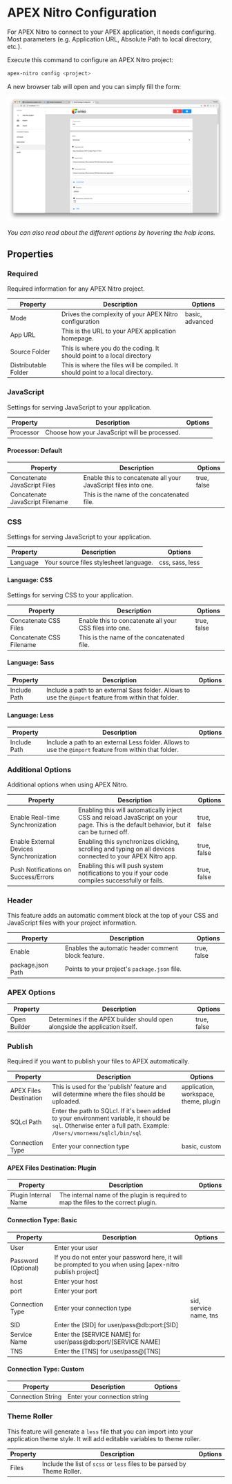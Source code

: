 # APEX Nitro Configuration

For APEX Nitro to connect to your APEX application, it needs configuring. Most  parameters (e.g. Application URL, Absolute Path to local directory, etc.).

Execute this command to configure an APEX Nitro project:

```bash
apex-nitro config <project>
```

A new browser tab will open and you can simply fill the form:

![APEX Nitro Configuration](/docs/img/command-config.png)

*You can also read about the different options by hovering the help icons.*

## Properties

### Required

Required information for any APEX Nitro project.

Property | Description | Options
--|--|--
Mode | Drives the complexity of your APEX Nitro configuration | basic, advanced
App URL | This is the URL to your APEX application homepage. |
Source Folder | This is where you do the coding. It should point to a local directory |
Distributable Folder | This is where the files will be compiled. It should point to a local directory. |

### JavaScript

Settings for serving JavaScript to your application.

Property | Description | Options
--|--|--
Processor | Choose how your JavaScript will be processed.

#### Processor: Default

Property | Description | Options
--|--|--
Concatenate JavaScript Files | Enable this to concatenate all your JavaScript files into one. | true, false
Concatenate JavaScript Filename | This is the name of the concatenated file. |

### CSS

Settings for serving JavaScript to your application.

Property | Description | Options
--|--|--
Language | Your source files stylesheet language. | css, sass, less

#### Language: CSS

Settings for serving CSS to your application.

Property | Description | Options
--|--|--
Concatenate CSS Files | Enable this to concatenate all your CSS files into one. | true, false
Concatenate CSS Filename | This is the name of the concatenated file. |

#### Language: Sass

Property | Description | Options
--|--|--
Include Path | Include a path to an external Sass folder. Allows to use the `@import` feature from within that folder. |

#### Language: Less

Property | Description | Options
--|--|--
Include Path | Include a path to an external Less folder. Allows to use the `@import` feature from within that folder. |

### Additional Options

Additional options when using APEX Nitro.

Property | Description | Options
--|--|--
Enable Real-time Synchronization | Enabling this will automatically inject CSS and reload JavaScript on your page. This is the default behavior, but it can be turned off. | true, false
Enable External Devices Synchronization | Enabling this synchronizes clicking, scrolling and typing on all devices connected to your APEX Nitro app. | true, false
Push Notifications on Success/Errors | Enabling this will push system notifications to you if your code compiles successfully or fails. | true, false

### Header

This feature adds an automatic comment block at the top of your CSS and JavaScript files with your project information.

Property | Description | Options
--|--|--
Enable | Enables the automatic header comment block feature. | true, false
package.json Path | Points to your project's `package.json` file. |

### APEX Options

Property | Description | Options
--|--|--
Open Builder | Determines if the APEX builder should open alongside the application itself. | true, false

### Publish

Required if you want to publish your files to APEX automatically.

Property | Description | Options
--|--|--
APEX Files Destination | This is used for the 'publish' feature and will determine where the files should be uploaded. | application, workspace, theme, plugin
SQLcl Path | Enter the path to SQLcl. If it's been added to your environment variable, it should be `sql`. Otherwise enter a full path. Example: `/Users/vmorneau/sqlcl/bin/sql` |
Connection Type | Enter your connection type | basic, custom

#### APEX Files Destination: Plugin

Property | Description | Options
--|--|--
Plugin Internal Name | The internal name of the plugin is required to map the files to the correct plugin. |

#### Connection Type: Basic

Property | Description | Options
--|--|--
User | Enter your user |
Password (Optional) | If you do not enter your password here, it will be prompted to you when using [apex-nitro publish project] |
host | Enter your host |
port | Enter your port |
Connection Type | Enter your connection type | sid, service name, tns
SID | Enter the [SID] for user/pass@db:port:[SID] |
Service Name | Enter the [SERVICE NAME] for user/pass@db:port/[SERVICE NAME] |
TNS | Enter the [TNS] for user/pass@[TNS] |

#### Connection Type: Custom

Property | Description | Options
--|--|--
Connection String | Enter your connection string |

### Theme Roller

This feature will generate a `less` file that you can import into your application theme style. It will add editable variables to theme roller.

Property | Description | Options
--|--|--
Files | Include the list of `scss` or `less` files to be parsed by Theme Roller. |
